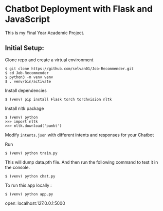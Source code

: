# Chatbot Deployment with Flask and JavaScript
This is my Final Year Academic Project.
## Initial Setup:

Clone repo and create a virtual environment
```
$ git clone https://github.com/selvan01/Job-Recommender.git
$ cd Job-Recommender
$ python3 -m venv venv
$ . venv/bin/activate
```
Install dependencies
```
$ (venv) pip install Flask torch torchvision nltk
```
Install nltk package
```
$ (venv) python
>>> import nltk
>>> nltk.download('punkt')
```
Modify `intents.json` with different intents and responses for your Chatbot

Run
```
$ (venv) python train.py
```
This will dump data.pth file. And then run
the following command to test it in the console.
```
$ (venv) python chat.py
```

To run this app locally :
```
$ (venv) python app.py
```
open: localhost:127.0.0.1:5000
